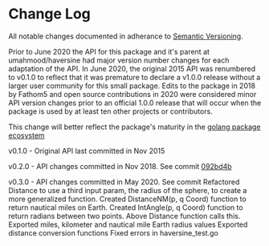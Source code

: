 # Change Log
All notable changes documented in adherance to [Semantic Versioning](http://semver.org/).

Prior to June 2020 the API for this package and it's parent at umahmood/haversine had major version number changes for each  adaptation of the API.  In June 2020, the original 2015 API was renumbered to v0.1.0 to reflect that it was premature to declare a v1.0.0 release without a larger user community for this small package. Edits to the package in 2018 by Fathom5 and open source contributions in 2020 were considered minor API version changes prior to an official 1.0.0 release that will occur when the package is used by at least ten other projects or contributors.

This change will better reflect the package's maturity in the [golang package ecosystem](https://pkg.go.dev/)

v0.1.0 - Original API last committed in Nov 2015

v0.2.0 - API changes committed in Nov 2018.  See commit [092bd4b](https://github.com/FATHOM5/haversine/commit/092bd4b5508f4355bafeb2d632eded2cf958a251)

v0.3.0 - API changes committed in May 2020. See commit [](https://github.com/FATHOM5/haversine/commit/.......)
  Refactored Distance to use a third input param, the radius of the sphere, to create a more generalized function.
  Created DistanceNM(p, q Coord) function to return nautical miles on Earth.
  Created IntAngle(p, q Coord) function to return radians between two points. Above Distance function calls this.
  Exported miles, kilometer and nautical mile Earth radius values
  Exported distance conversion functions
  Fixed errors in haversine_test.go
